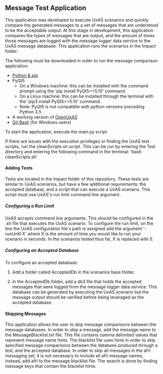 ## Message Test Application

This application was developed to execute UxAS scenarios and quickly compare the generated messages to a set of messages that are understood to be the acceptable output. At this stage in development, this application compares the types of messages that are output, and the amount of times those messages are logged with the message logger data service to the UxAS message database. This application runs the scenarios in the Impact folder.

The following must be downloaded in order to run the message comparison application:

* [Python & pip](https://www.python.org/ftp/python/3.6.1/python-3.6.1.exe)
* PyQt5
  * On a Windows machine: this can be installed with the command prompt using the 'pip install PyQt5==5.10' command.
  * On a Linux machine: this can be installed through the terminal with the 'pip3 install PyQt5==5.10' command.
  * Note: PyQt5 is not compatible with python versions preceding Python 3.5
* A working version of [OpenUxAS](https://github.com/afrl-rq/OpenUxAS)
* [Git Bash](https://git-scm.com/download/win) (for Windows users)

To start the application, execute the main.py script. 

If there are issues with the execution privileges or finding the UxAS test scripts, run the cleanScripts.sh script. This can be run by entering the Test directory and entering the following command in the terminal: 'bash cleanScripts.sh'

#### Adding Tests ####

Tests are located in the Impact folder of this repository. These tests are similar to UxAS scenarios, but have a few additional requirements: the accepted database, and a script that can execute a UxAS scenario. This script must use UxAS's run limit command line argument.

##### Configuring a Run Limit #####

UxAS accepts command line arguments. This should be configured in the .sh file that executes the UxAS scenario. To configure the run limit, on the line the UxAS configuration file's path is assigned add the argument '-runUntil X' where X is the amount of time you would like to run your scenario in seconds. In the scenarios tested thus far, X is replaced with 5.

##### Configuring an Accepted Database #####

To configure an accepted database:

1. Add a folder called AcceptedDb in the scenarios base folder.

2. In the AcceptedDb folder, add a db3 file that holds the accepted messages that were logged from the message logger data service. This database can be generated by executing the UxAS scenario but the message output should be verified before being leveraged as the accepted database.

#### Skipping Messages ####

This application allows the user to skip message comparisons between the message databases. In order to skip a message, add the message name to the MessageBlacklist.txt file. This file contains comma delimited values that represent message name hints. The blacklist file uses hints in order to skip specified message comparisons between the database produced through a test, and the accepted database. In order to skip all messages in the afrl messaging set, it is not necessary to include all afrl message names, instead, add afrl to the message blacklist file. The search is done by finding message keys that contain the blacklist hints.
